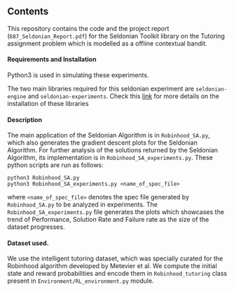 ## Contents

This repository contains the code and the project report (`687_Seldonian_Report.pdf`) for the Seldonian Toolkit library on the Tutoring assignment problem which is modelled as a offline contextual bandit.


#### Requirements and Installation

Python3 is used in simulating these experiments.

The two main libraries required for this seldonian experiment are `seldonian-engine` and `seldonian-experiments`. Check this [link](https://seldonian.cs.umass.edu/Tutorials/tutorials/install_toolkit_tutorial/) for more details on the installation of these libraries

#### Description

The main application of the Seldonian Algorithm is in `Robinhood_SA.py`, which also generates the gradient descent plots for the Seldonian Algorithm. For further analysis of the solutions returned by the Seldonian Algorithm, its implementation is in `Robinhood_SA_experiments.py`. These python scripts are run as follows:

```
python3 Robinhood_SA.py
python3 Robinhood_SA_experiments.py <name_of_spec_file>
```

where `<name_of_spec_file>` denotes the spec file generated by `Robinhood_SA.py` to be analyzed in experiments.
The `Robinhood_SA_experiments.py` file generates the plots which showcases the trend of Performance, Solution Rate and Failure rate as the size of the dataset progresses.

#### Dataset used.
We use the intelligent tutoring dataset, which was specially curated for the Robinhood algorithm developed by Metevier et al.  We compute the initial state and reward probabilities and encode them in `Robinhood_tutoring` class present in `Environment/RL_environment.py` module.

